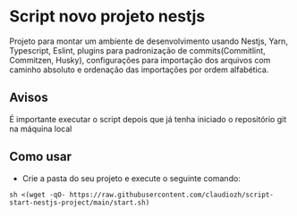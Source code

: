 # Script novo projeto nestjs
Projeto para montar um ambiente de 
desenvolvimento usando Nestjs, Yarn, Typescript, Eslint, 
plugins para padronização de commits(Commitlint, Commitzen, Husky), configurações para importação dos arquivos com caminho absoluto e ordenação das importações por ordem alfabética.

## Avisos

É importante executar o script depois que já tenha iniciado o repositório git na máquina local

## Como usar

* Crie a pasta do seu projeto e execute o seguinte comando:
```
sh <(wget -qO- https://raw.githubusercontent.com/claudiozh/script-start-nestjs-project/main/start.sh)
```

